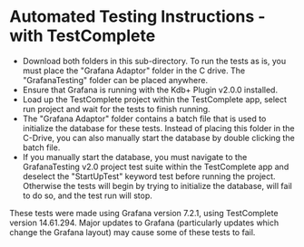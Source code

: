 # Automated Testing Instructions - with TestComplete

- Download both folders in this sub-directory. To run the tests as is, you must place the "Grafana Adaptor" folder in the C drive. The "GrafanaTesting" folder can be placed anywhere.
- Ensure that Grafana is running with the Kdb+ Plugin v2.0.0 installed.
- Load up the TestComplete project within the TestComplete app, select run project and wait for the tests to finish running.
- The "Grafana Adaptor" folder contains a batch file that is used to initialize the database for these tests. Instead of placing this folder in the C-Drive, you can also manually start the database by double clicking the batch file. 
- If you manually start the database, you must navigate to the GrafanaTesting v2.0 project test suite within the TestComplete app and deselect the "StartUpTest" keyword test before running the project. Otherwise the tests will begin by trying to initialize the database, will fail to do so, and the test run will stop. 

These tests were made using Grafana version 7.2.1, using TestComplete version 14.61.294. Major updates to Grafana (particularly updates which change the Grafana layout) may cause some of these tests to fail.
